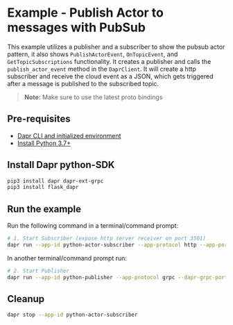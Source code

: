 # Example - Publish Actor to messages with PubSub

This example utilizes a publisher and a subscriber to show the pubsub actor pattern, it also shows `PublishActorEvent`, `OnTopicEvent`, and `GetTopicSubscriptions` functionality.
It creates a publisher and calls the `publish_actor_event` method in the `DaprClient`.
It will create a http subscriber and receive the cloud event as a JSON, which gets triggered after a message is published to the subscribed topic.

> **Note:** Make sure to use the latest proto bindings

## Pre-requisites

- [Dapr CLI and initialized environment](https://docs.dapr.io/getting-started)
- [Install Python 3.7+](https://www.python.org/downloads/)

## Install Dapr python-SDK

<!-- Our CI/CD pipeline automatically installs the correct version, so we can skip this step in the automation -->

```bash
pip3 install dapr dapr-ext-grpc
pip3 install flask_dapr
```

## Run the example

Run the following command in a terminal/command prompt:

<!-- STEP
name: Run subscriber
expected_stdout_lines:
  - '== APP == Subscriber received ActorID: Actor1'
  - '== APP == Subscriber received ActorType: MyActorType'
  - '== APP == Subscriber received Message: Good morning'
  - '== APP == Subscriber received ActorID: Actor2'
  - '== APP == Subscriber received ActorType: MyActorType'
  - '== APP == Subscriber received Message: Good day'
  - '== APP == Subscriber received ActorID: Actor3'
  - '== APP == Subscriber received ActorType: MyActorType'
  - '== APP == Subscriber received Message: Good night'
output_match_mode: substring
background: true
sleep: 3 
-->

```bash
# 1. Start Subscriber (expose http server receiver on port 3501)
dapr run --app-id python-actor-subscriber --app-protocol http --app-port 5000 --dapr-http-port 3501 -- python3 actor_subscriber.py
```

<!-- END_STEP -->

In another terminal/command prompt run:

<!-- STEP
name: Run publisher
expected_stdout_lines:
  - "== APP == {'id': 1, 'message': 'Good morning'}"
  - "== APP == {'id': 2, 'message': 'Good day'}"
  - "== APP == {'id': 3, 'message': 'Good night'}"
background: true
sleep: 6
-->

```bash
# 2. Start Publisher
dapr run --app-id python-publisher --app-protocol grpc --dapr-grpc-port=5500 python3 actor_publisher.py
```

<!-- END_STEP -->

## Cleanup

<!-- STEP
expected_stdout_lines: 
  - '✅  app stopped successfully: python-actor-subscriber'
expected_stderr_lines:
name: Shutdown dapr
-->

```bash
dapr stop --app-id python-actor-subscriber
```

<!-- END_STEP -->
